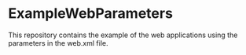 ExampleWebParameters
====================

This repository contains the example of the web applications using the parameters in the web.xml file.
